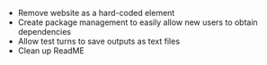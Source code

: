 * Remove website as a hard-coded element
* Create package management to easily allow new users to obtain dependencies
* Allow test turns to save outputs as text files
* Clean up ReadME

